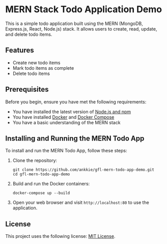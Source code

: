 # MERN Stack Todo Application Demo

This is a simple todo application built using the MERN (MongoDB, Express.js, React, Node.js) stack. It allows users to create, read, update, and delete todo items.

## Features

- Create new todo items
- Mark todo items as complete
- Delete todo items

## Prerequisites

Before you begin, ensure you have met the following requirements:

- You have installed the latest version of [Node.js and npm](https://nodejs.org/en/download/)
- You have installed [Docker](https://www.docker.com/products/docker-desktop) and [Docker Compose](https://docs.docker.com/compose/install/)
- You have a basic understanding of the MERN stack

## Installing and Running the MERN Todo App

To install and run the MERN Todo App, follow these steps:

1. Clone the repository:
   ```
   git clone https://github.com/ankkie/gfl-mern-todo-app-demo.git
   cd gfl-mern-todo-app-demo
   ```

2. Build and run the Docker containers:
   ```
   docker-compose up --build
   ```

3. Open your web browser and visit `http://localhost:80` to use the application.

## License

This project uses the following license: [MIT License](LICENSE).
